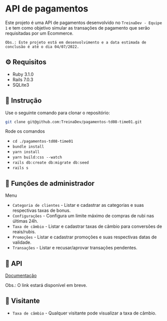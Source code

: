 # API de pagamentos
Este projeto é uma API de pagamentos desenvolvido no `TreinaDev - Equipe 1` e tem como objetivo simular as transações de pagamento que serão requisitadas por um Ecommerce.

`Obs.: Este projeto está em desenvolvimento e a data estimada de conclusão é até o dia 04/07/2022.`

## ⚙️ Requisitos
 - Ruby 3.1.0
 - Rails 7.0.3
 - SQLite3

## 🚀 Instrução
Use o seguinte comando para clonar o repositório:
```sh
git clone git@github.com:TreinaDev/pagamentos-td08-time01.git
```
Rode os comandos 
 - `cd ./pagamentos-td08-time01`
 - `bundle install`
 - `yarn install`
 - `yarn build:css --watch`
 - `rails db:create db:migrate db:seed`
 - `rails s`

## 🧰 Funções de administrador 

Menu
 - `Categoria de clientes` - Listar e cadastrar as categorias e suas respectivas taxas de bonus.
 - `Configurações` - Configura um limite máximo de compras de rubi nas últimas 24h.
 - `Taxa de câmbio` - Listar e cadastrar taxas de câmbio para conversões de reais/rubis.
 - `Promoções` - Listar e cadastrar promoções e suas respectivas datas de validade.
 - `Transações` - Listar e recusar/aprovar transações pendentes.

## 🔨 API

[Documentação](https://github.com/TreinaDev/pagamentos-td08-time01/blob/main/documentation/documentation.md)

Obs.: O link estará disponível em breve.

## 👥 Visitante
 - `Taxa de câmbio` - Qualquer visitante pode visualizar a taxa de câmbio.
